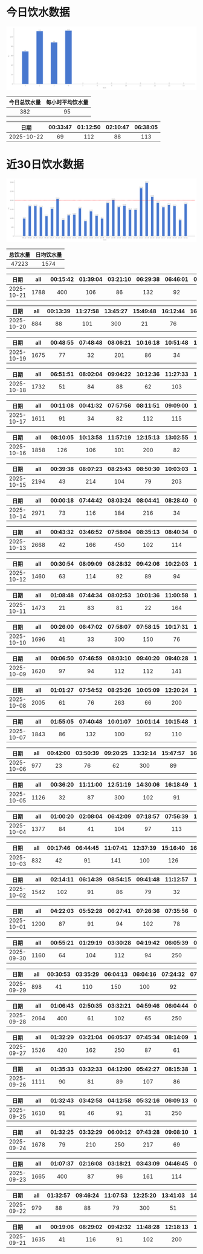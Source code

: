 # 今日饮水数据

<div align=center>
<img src="today.png" style="zoom: 100%;" />

| 今日总饮水量 | 每小时平均饮水量 |
| :----: | :----: |
| 382 | 95 |
</div>

| 日期 | 00:33:47 | 01:12:50 | 02:10:47 | 06:38:05 |
| :----: | :----: | :----: | :----: | :----: |
| 2025-10-22 | 69 | 112 | 88 | 113 |

# 近30日饮水数据

<div align=center>
<img src="30.png"style="zoom: 100%;" />

| 总饮水量 | 日均饮水量 |
| :----: | :----: |
| 47223 | 1574 |
</div>

| 日期 | all | 00:15:42 | 01:39:04 | 03:21:10 | 06:29:38 | 06:46:01 | 07:42:47 | 09:05:26 | 14:12:57 | 16:23:17 | 20:30:44 | 20:52:23 | 20:52:36 | 21:38:36 | 22:50:30 |
| :----: | :----: | :----: | :----: | :----: | :----: | :----: | :----: | :----: | :----: | :----: | :----: | :----: | :----: | :----: | :----: |
| 2025-10-21 | 1788 | 400 | 106 | 86 | 132 | 92 | 112 | 86 | 32 | 82 | 102 | 182 | 200 | 87 | 89 |

| 日期 | all | 00:13:39 | 11:27:58 | 13:45:27 | 15:49:48 | 16:12:44 | 16:29:00 | 18:18:49 | 20:36:10 |
| :----: | :----: | :----: | :----: | :----: | :----: | :----: | :----: | :----: | :----: |
| 2025-10-20 | 884 | 88 | 101 | 300 | 21 | 76 | 44 | 86 | 168 |

| 日期 | all | 00:48:55 | 07:48:48 | 08:06:21 | 10:16:18 | 10:51:48 | 12:14:43 | 13:19:58 | 15:02:34 | 16:32:39 | 16:54:39 | 17:10:08 | 17:56:21 | 18:56:55 | 22:09:22 | 22:45:09 |
| :----: | :----: | :----: | :----: | :----: | :----: | :----: | :----: | :----: | :----: | :----: | :----: | :----: | :----: | :----: | :----: | :----: |
| 2025-10-19 | 1675 | 77 | 32 | 201 | 86 | 34 | 200 | 62 | 196 | 102 | 56 | 63 | 82 | 82 | 300 | 102 |

| 日期 | all | 06:51:51 | 08:02:04 | 09:04:22 | 10:12:36 | 11:27:33 | 12:41:44 | 13:03:44 | 15:16:23 | 15:48:43 | 17:12:27 | 18:26:51 | 20:48:13 | 21:51:23 | 22:02:25 | 23:13:33 | 23:52:44 |
| :----: | :----: | :----: | :----: | :----: | :----: | :----: | :----: | :----: | :----: | :----: | :----: | :----: | :----: | :----: | :----: | :----: | :----: |
| 2025-10-18 | 1732 | 51 | 84 | 88 | 62 | 103 | 200 | 107 | 86 | 91 | 188 | 86 | 12 | 300 | 86 | 102 | 86 |

| 日期 | all | 00:11:08 | 00:41:32 | 07:57:56 | 08:11:51 | 09:09:00 | 10:02:51 | 11:04:13 | 12:16:28 | 13:01:10 | 13:45:04 | 14:17:17 | 14:52:30 | 16:23:06 | 17:31:44 | 18:39:45 | 19:34:21 | 23:34:13 |
| :----: | :----: | :----: | :----: | :----: | :----: | :----: | :----: | :----: | :----: | :----: | :----: | :----: | :----: | :----: | :----: | :----: | :----: | :----: |
| 2025-10-17 | 1611 | 91 | 34 | 82 | 112 | 115 | 64 | 87 | 54 | 157 | 126 | 86 | 34 | 116 | 66 | 101 | 86 | 200 |

| 日期 | all | 08:10:05 | 10:13:58 | 11:57:19 | 12:15:13 | 13:02:55 | 13:52:32 | 14:14:36 | 15:00:21 | 15:26:48 | 16:22:31 | 17:35:02 | 19:17:42 | 19:54:00 | 20:28:50 | 21:49:24 | 22:37:58 | 23:41:28 |
| :----: | :----: | :----: | :----: | :----: | :----: | :----: | :----: | :----: | :----: | :----: | :----: | :----: | :----: | :----: | :----: | :----: | :----: | :----: |
| 2025-10-16 | 1858 | 126 | 106 | 101 | 200 | 82 | 86 | 113 | 104 | 115 | 107 | 73 | 117 | 92 | 76 | 200 | 78 | 82 |

| 日期 | all | 00:39:38 | 08:07:23 | 08:25:43 | 08:50:30 | 10:03:03 | 11:09:48 | 12:12:59 | 13:03:39 | 13:56:17 | 14:40:51 | 15:13:27 | 15:58:02 | 17:34:15 | 18:51:00 | 19:19:10 | 20:26:49 | 21:17:37 | 21:57:02 | 23:40:31 |
| :----: | :----: | :----: | :----: | :----: | :----: | :----: | :----: | :----: | :----: | :----: | :----: | :----: | :----: | :----: | :----: | :----: | :----: | :----: | :----: | :----: |
| 2025-10-15 | 2194 | 43 | 214 | 104 | 79 | 203 | 104 | 200 | 87 | 164 | 91 | 83 | 79 | 72 | 163 | 102 | 23 | 200 | 94 | 89 |

| 日期 | all | 00:00:18 | 07:44:42 | 08:03:24 | 08:04:41 | 08:28:40 | 08:40:45 | 08:45:57 | 09:02:12 | 09:14:42 | 09:29:01 | 10:05:13 | 10:13:01 | 10:40:42 | 11:40:01 | 11:43:16 | 12:15:49 | 13:04:49 | 13:26:26 | 13:42:58 | 13:58:55 | 15:04:53 | 15:13:43 | 15:48:17 | 16:21:29 | 17:00:09 | 17:38:57 | 18:42:14 | 19:44:37 | 20:03:19 | 21:20:57 | 23:11:58 | 23:30:08 |
| :----: | :----: | :----: | :----: | :----: | :----: | :----: | :----: | :----: | :----: | :----: | :----: | :----: | :----: | :----: | :----: | :----: | :----: | :----: | :----: | :----: | :----: | :----: | :----: | :----: | :----: | :----: | :----: | :----: | :----: | :----: | :----: | :----: | :----: |
| 2025-10-14 | 2971 | 73 | 116 | 184 | 216 | 34 | 94 | 61 | 31 | 89 | 88 | 216 | 26 | 102 | 81 | 73 | 22 | 32 | 62 | 56 | 31 | 62 | 83 | 98 | 77 | 81 | 62 | 78 | 400 | 101 | 81 | 87 | 74 |

| 日期 | all | 00:43:32 | 03:46:52 | 07:58:04 | 08:35:13 | 08:40:34 | 08:55:26 | 09:03:35 | 10:14:43 | 12:28:12 | 13:07:48 | 13:08:50 | 14:07:36 | 15:01:47 | 15:37:32 | 16:05:55 | 17:20:10 | 18:25:05 | 18:57:15 | 19:16:50 | 21:02:01 | 23:32:33 |
| :----: | :----: | :----: | :----: | :----: | :----: | :----: | :----: | :----: | :----: | :----: | :----: | :----: | :----: | :----: | :----: | :----: | :----: | :----: | :----: | :----: | :----: | :----: |
| 2025-10-13 | 2668 | 42 | 166 | 450 | 102 | 114 | 77 | 81 | 32 | 116 | 78 | 43 | 84 | 177 | 107 | 71 | 182 | 76 | 66 | 142 | 400 | 62 |

| 日期 | all | 00:30:54 | 08:09:09 | 08:28:32 | 09:42:06 | 10:22:03 | 13:05:48 | 14:39:00 | 15:56:47 | 19:04:52 | 19:36:34 | 20:14:29 | 21:44:05 | 22:00:07 |
| :----: | :----: | :----: | :----: | :----: | :----: | :----: | :----: | :----: | :----: | :----: | :----: | :----: | :----: | :----: |
| 2025-10-12 | 1460 | 63 | 114 | 92 | 89 | 94 | 76 | 76 | 84 | 164 | 58 | 263 | 200 | 87 |

| 日期 | all | 01:08:48 | 07:44:34 | 08:02:53 | 10:01:36 | 11:00:58 | 12:16:42 | 12:40:39 | 13:05:44 | 13:45:12 | 15:16:39 | 17:35:06 | 19:26:40 | 19:44:01 | 23:22:50 | 23:23:15 |
| :----: | :----: | :----: | :----: | :----: | :----: | :----: | :----: | :----: | :----: | :----: | :----: | :----: | :----: | :----: | :----: | :----: |
| 2025-10-11 | 1473 | 21 | 83 | 81 | 22 | 164 | 200 | 51 | 82 | 67 | 94 | 92 | 43 | 81 | 300 | 92 |

| 日期 | all | 00:26:00 | 06:47:02 | 07:58:07 | 07:58:15 | 10:17:31 | 13:07:48 | 13:48:27 | 15:02:50 | 17:01:54 | 17:32:40 | 18:13:00 | 18:41:50 | 22:25:29 | 23:00:43 | 23:56:20 |
| :----: | :----: | :----: | :----: | :----: | :----: | :----: | :----: | :----: | :----: | :----: | :----: | :----: | :----: | :----: | :----: | :----: |
| 2025-10-10 | 1696 | 41 | 33 | 300 | 150 | 76 | 116 | 71 | 82 | 146 | 83 | 84 | 41 | 300 | 82 | 91 |

| 日期 | all | 00:06:50 | 07:46:59 | 08:03:10 | 09:40:20 | 09:40:28 | 10:17:19 | 12:27:13 | 13:07:42 | 15:13:55 | 16:56:18 | 20:15:25 | 21:34:23 | 22:31:10 | 23:26:31 | 23:46:33 |
| :----: | :----: | :----: | :----: | :----: | :----: | :----: | :----: | :----: | :----: | :----: | :----: | :----: | :----: | :----: | :----: | :----: |
| 2025-10-09 | 1620 | 97 | 94 | 112 | 112 | 141 | 36 | 200 | 48 | 113 | 33 | 74 | 300 | 76 | 102 | 82 |

| 日期 | all | 01:01:27 | 07:54:52 | 08:25:26 | 10:05:09 | 12:20:24 | 13:02:12 | 15:00:37 | 15:39:41 | 16:36:58 | 17:36:26 | 18:59:11 | 20:02:54 | 20:26:10 | 20:52:05 | 21:04:25 | 21:21:00 | 21:59:47 | 22:33:30 |
| :----: | :----: | :----: | :----: | :----: | :----: | :----: | :----: | :----: | :----: | :----: | :----: | :----: | :----: | :----: | :----: | :----: | :----: | :----: | :----: |
| 2025-10-08 | 2005 | 61 | 76 | 263 | 66 | 200 | 91 | 101 | 78 | 92 | 86 | 450 | 42 | 22 | 67 | 101 | 91 | 55 | 63 |

| 日期 | all | 01:55:05 | 07:40:48 | 10:01:07 | 10:01:14 | 10:15:48 | 12:19:00 | 13:05:18 | 15:14:23 | 16:08:43 | 17:45:10 | 19:42:40 | 21:53:50 | 23:10:58 |
| :----: | :----: | :----: | :----: | :----: | :----: | :----: | :----: | :----: | :----: | :----: | :----: | :----: | :----: | :----: |
| 2025-10-07 | 1843 | 86 | 132 | 100 | 92 | 110 | 200 | 88 | 51 | 450 | 106 | 44 | 300 | 84 |

| 日期 | all | 00:42:00 | 03:50:39 | 09:20:25 | 13:32:14 | 15:47:57 | 16:42:20 | 16:49:00 | 17:21:37 | 19:05:08 | 20:07:40 | 22:00:19 |
| :----: | :----: | :----: | :----: | :----: | :----: | :----: | :----: | :----: | :----: | :----: | :----: | :----: |
| 2025-10-06 | 977 | 23 | 76 | 62 | 300 | 89 | 62 | 57 | 72 | 32 | 92 | 112 |

| 日期 | all | 00:36:20 | 11:11:00 | 12:51:19 | 14:30:06 | 16:18:49 | 17:26:57 | 17:56:42 | 18:49:16 | 19:34:27 | 22:45:59 | 23:48:06 |
| :----: | :----: | :----: | :----: | :----: | :----: | :----: | :----: | :----: | :----: | :----: | :----: | :----: |
| 2025-10-05 | 1126 | 32 | 87 | 300 | 102 | 91 | 99 | 62 | 73 | 87 | 149 | 44 |

| 日期 | all | 01:00:20 | 02:08:04 | 06:42:09 | 07:18:57 | 07:56:39 | 10:33:16 | 12:46:04 | 13:43:40 | 14:55:09 | 16:41:07 | 17:36:47 | 18:46:19 | 20:28:09 | 21:40:00 | 21:55:12 | 22:25:23 |
| :----: | :----: | :----: | :----: | :----: | :----: | :----: | :----: | :----: | :----: | :----: | :----: | :----: | :----: | :----: | :----: | :----: | :----: |
| 2025-10-04 | 1377 | 84 | 41 | 104 | 97 | 113 | 89 | 101 | 92 | 102 | 83 | 31 | 104 | 94 | 82 | 79 | 81 |

| 日期 | all | 00:17:46 | 06:44:45 | 11:07:41 | 12:37:39 | 15:16:40 | 16:49:04 | 17:37:17 | 20:52:08 | 22:46:33 |
| :----: | :----: | :----: | :----: | :----: | :----: | :----: | :----: | :----: | :----: | :----: |
| 2025-10-03 | 832 | 42 | 91 | 141 | 100 | 126 | 78 | 88 | 88 | 78 |

| 日期 | all | 02:14:11 | 06:14:39 | 08:54:15 | 09:41:48 | 11:12:57 | 11:45:02 | 12:40:54 | 13:36:36 | 15:28:06 | 16:51:58 | 17:49:13 | 19:34:35 | 19:56:40 | 20:23:55 | 20:37:14 | 21:15:03 | 21:39:14 | 23:19:52 |
| :----: | :----: | :----: | :----: | :----: | :----: | :----: | :----: | :----: | :----: | :----: | :----: | :----: | :----: | :----: | :----: | :----: | :----: | :----: | :----: |
| 2025-10-02 | 1542 | 102 | 91 | 86 | 79 | 32 | 102 | 107 | 77 | 62 | 86 | 63 | 92 | 88 | 67 | 91 | 88 | 112 | 117 |

| 日期 | all | 04:22:03 | 05:52:28 | 06:27:41 | 07:26:36 | 07:35:56 | 09:06:21 | 10:15:41 | 15:39:21 | 18:27:31 | 21:58:04 | 23:14:25 | 23:25:47 |
| :----: | :----: | :----: | :----: | :----: | :----: | :----: | :----: | :----: | :----: | :----: | :----: | :----: | :----: |
| 2025-10-01 | 1200 | 87 | 91 | 94 | 102 | 78 | 82 | 14 | 81 | 61 | 400 | 87 | 23 |

| 日期 | all | 00:55:21 | 01:29:19 | 03:30:28 | 04:19:42 | 06:05:39 | 06:13:58 | 07:51:50 | 20:28:30 | 21:01:50 | 22:02:11 | 22:43:31 |
| :----: | :----: | :----: | :----: | :----: | :----: | :----: | :----: | :----: | :----: | :----: | :----: | :----: |
| 2025-09-30 | 1160 | 64 | 104 | 112 | 94 | 250 | 104 | 104 | 103 | 98 | 81 | 46 |

| 日期 | all | 00:30:53 | 03:35:29 | 06:04:13 | 06:04:16 | 07:24:32 | 07:45:29 | 08:21:20 | 09:24:18 | 19:52:49 | 22:42:08 | 23:50:25 |
| :----: | :----: | :----: | :----: | :----: | :----: | :----: | :----: | :----: | :----: | :----: | :----: | :----: |
| 2025-09-29 | 898 | 41 | 110 | 150 | 100 | 92 | 34 | 12 | 86 | 108 | 69 | 96 |

| 日期 | all | 01:06:43 | 02:50:35 | 03:32:21 | 04:59:46 | 06:04:44 | 06:44:12 | 07:01:34 | 08:18:02 | 09:11:58 | 12:32:52 | 16:22:40 | 17:41:19 | 18:29:04 | 20:42:40 | 21:00:44 | 23:17:29 | 23:33:38 |
| :----: | :----: | :----: | :----: | :----: | :----: | :----: | :----: | :----: | :----: | :----: | :----: | :----: | :----: | :----: | :----: | :----: | :----: | :----: |
| 2025-09-28 | 2064 | 400 | 61 | 102 | 65 | 250 | 89 | 126 | 63 | 52 | 34 | 102 | 300 | 73 | 88 | 102 | 71 | 86 |

| 日期 | all | 01:32:29 | 03:21:04 | 06:05:37 | 07:45:34 | 08:14:09 | 10:00:31 | 18:21:19 | 20:09:22 | 20:26:22 | 20:50:17 |
| :----: | :----: | :----: | :----: | :----: | :----: | :----: | :----: | :----: | :----: | :----: | :----: |
| 2025-09-27 | 1526 | 420 | 162 | 250 | 87 | 61 | 31 | 300 | 67 | 81 | 67 |

| 日期 | all | 01:35:33 | 03:32:33 | 04:12:00 | 05:42:27 | 08:15:38 | 17:19:02 | 19:32:43 | 20:11:13 | 22:22:45 |
| :----: | :----: | :----: | :----: | :----: | :----: | :----: | :----: | :----: | :----: | :----: |
| 2025-09-26 | 1111 | 90 | 81 | 89 | 107 | 86 | 121 | 91 | 26 | 420 |

| 日期 | all | 01:32:43 | 03:42:58 | 04:12:58 | 05:32:16 | 06:09:13 | 07:33:36 | 08:13:43 | 19:21:02 | 20:12:35 | 20:31:11 | 21:24:41 | 22:35:50 | 23:26:49 |
| :----: | :----: | :----: | :----: | :----: | :----: | :----: | :----: | :----: | :----: | :----: | :----: | :----: | :----: | :----: |
| 2025-09-25 | 1610 | 91 | 46 | 91 | 31 | 250 | 163 | 81 | 300 | 73 | 68 | 96 | 237 | 83 |

| 日期 | all | 01:32:25 | 03:32:29 | 06:00:12 | 07:43:28 | 09:08:10 | 12:30:04 | 16:22:46 | 17:27:30 | 19:25:44 | 20:46:55 | 22:32:32 | 22:43:58 |
| :----: | :----: | :----: | :----: | :----: | :----: | :----: | :----: | :----: | :----: | :----: | :----: | :----: | :----: |
| 2025-09-24 | 1678 | 79 | 210 | 250 | 217 | 69 | 76 | 87 | 91 | 46 | 400 | 76 | 77 |

| 日期 | all | 01:07:37 | 02:16:08 | 03:18:21 | 03:43:09 | 04:46:45 | 07:45:26 | 08:13:24 | 09:00:26 | 13:03:43 | 18:50:24 | 19:11:06 | 20:11:50 | 20:51:54 | 21:53:44 | 22:30:59 |
| :----: | :----: | :----: | :----: | :----: | :----: | :----: | :----: | :----: | :----: | :----: | :----: | :----: | :----: | :----: | :----: | :----: |
| 2025-09-23 | 1665 | 400 | 87 | 96 | 161 | 114 | 81 | 79 | 92 | 81 | 82 | 31 | 61 | 114 | 94 | 92 |

| 日期 | all | 01:32:57 | 09:46:24 | 11:07:53 | 12:25:20 | 13:41:03 | 14:55:52 | 15:16:32 | 16:17:26 | 20:37:10 |
| :----: | :----: | :----: | :----: | :----: | :----: | :----: | :----: | :----: | :----: | :----: |
| 2025-09-22 | 979 | 88 | 88 | 79 | 300 | 51 | 86 | 91 | 82 | 114 |

| 日期 | all | 00:19:06 | 08:29:02 | 09:42:32 | 11:48:28 | 12:18:13 | 13:04:26 | 15:08:53 | 16:11:48 | 17:09:11 | 17:35:02 | 20:24:40 | 20:58:35 | 22:08:08 | 22:16:41 | 22:59:16 |
| :----: | :----: | :----: | :----: | :----: | :----: | :----: | :----: | :----: | :----: | :----: | :----: | :----: | :----: | :----: | :----: | :----: |
| 2025-09-21 | 1635 | 41 | 116 | 91 | 102 | 200 | 99 | 88 | 92 | 91 | 61 | 87 | 72 | 300 | 103 | 92 |

